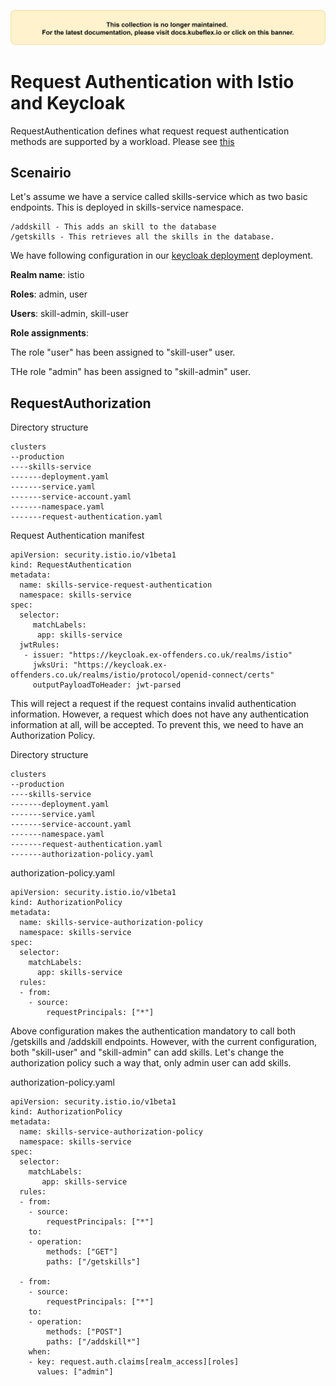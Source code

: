 [![Alt text](../images/deprecated.png?raw=true "Deprecated")](https://docs.kubeflex.io)
# Request Authentication with Istio and Keycloak

RequestAuthentication defines what request request authentication methods are supported by a workload. Please see [this](https://istio.io/latest/docs/reference/config/security/request_authentication/)

## Scenairio 
Let's assume we have a service called skills-service which as two basic endpoints. This is deployed in skills-service namespace. 
```
/addskill - This adds an skill to the database
/getskills - This retrieves all the skills in the database.
```

We have following configuration in our [keycloak deployment](docs/keycloak.md) deployment. 

**Realm name**: istio

**Roles**: admin, user

**Users**: skill-admin, skill-user

**Role assignments**:

The role "user" has been assigned to "skill-user" user. 

THe role "admin" has been assigned to "skill-admin" user. 


## RequestAuthorization

Directory structure
```
clusters
--production
----skills-service
-------deployment.yaml
-------service.yaml
-------service-account.yaml
-------namespace.yaml
-------request-authentication.yaml
```

Request Authentication manifest
```
apiVersion: security.istio.io/v1beta1
kind: RequestAuthentication
metadata:
  name: skills-service-request-authentication
  namespace: skills-service
spec:
  selector:
     matchLabels:
      app: skills-service
  jwtRules:
   - issuer: "https://keycloak.ex-offenders.co.uk/realms/istio"
     jwksUri: "https://keycloak.ex-offenders.co.uk/realms/istio/protocol/openid-connect/certs"
     outputPayloadToHeader: jwt-parsed
```

This will reject a request if the request contains invalid authentication information. However, a request which does not have any authentication information at all, will be accepted. To prevent this, we need to have an Authorization Policy.

Directory structure
```
clusters
--production
----skills-service
-------deployment.yaml
-------service.yaml
-------service-account.yaml
-------namespace.yaml
-------request-authentication.yaml
-------authorization-policy.yaml
```
authorization-policy.yaml
```
apiVersion: security.istio.io/v1beta1
kind: AuthorizationPolicy
metadata:
  name: skills-service-authorization-policy
  namespace: skills-service
spec:
  selector:
    matchLabels:
      app: skills-service
  rules:
  - from:
    - source:
        requestPrincipals: ["*"]
```

Above configuration makes the authentication mandatory to call both /getskills and /addskill endpoints. However, with the current configuration, both "skill-user" and "skill-admin" can add skills. Let's change the authorization policy such a way that, only admin user can add skills. 

authorization-policy.yaml
```
apiVersion: security.istio.io/v1beta1
kind: AuthorizationPolicy
metadata:
  name: skills-service-authorization-policy
  namespace: skills-service
spec:
  selector:
    matchLabels:
       app: skills-service
  rules:
  - from:
    - source:
        requestPrincipals: ["*"]
    to:
    - operation:
        methods: ["GET"]
        paths: ["/getskills"]

  - from:
    - source:
        requestPrincipals: ["*"]
    to:
    - operation:
        methods: ["POST"]
        paths: ["/addskill*"]
    when:
    - key: request.auth.claims[realm_access][roles]
      values: ["admin"]
```
